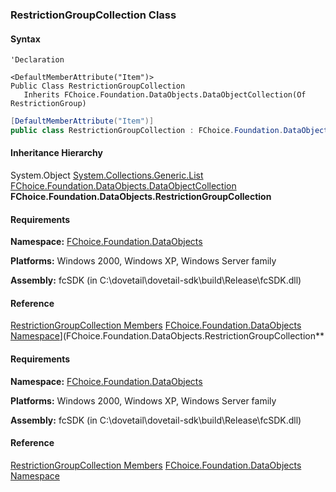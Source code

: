 ### RestrictionGroupCollection Class

#### Syntax

```vbnet
'Declaration

<DefaultMemberAttribute("Item")>
Public Class RestrictionGroupCollection
   Inherits FChoice.Foundation.DataObjects.DataObjectCollection(Of RestrictionGroup)
```

```csharp
[DefaultMemberAttribute("Item")]
public class RestrictionGroupCollection : FChoice.Foundation.DataObjects.DataObjectCollection<RestrictionGroup>
```

#### Inheritance Hierarchy

System.Object
[System.Collections.Generic.List<T>](#)
[FChoice.Foundation.DataObjects.DataObjectCollection<T>](fcSDK~FChoice.Foundation.DataObjects.DataObjectCollection`1.md)
**FChoice.Foundation.DataObjects.RestrictionGroupCollection**

#### Requirements

**Namespace:** [FChoice.Foundation.DataObjects](fcSDK~FChoice.Foundation.DataObjects_namespace.md)

**Platforms:** Windows 2000, Windows XP, Windows Server family

**Assembly:** fcSDK (in C:\\dovetail\\dovetail-sdk\\build\\Release\\fcSDK.dll)

#### Reference

[RestrictionGroupCollection Members](fcSDK~FChoice.Foundation.DataObjects.RestrictionGroupCollection_members.md)
[FChoice.Foundation.DataObjects Namespace](fcSDK~FChoice.Foundation.DataObjects_namespace.md)](FChoice.Foundation.DataObjects.RestrictionGroupCollection**

#### Requirements

**Namespace:** [FChoice.Foundation.DataObjects](fcSDK~FChoice.Foundation.DataObjects_namespace.md)

**Platforms:** Windows 2000, Windows XP, Windows Server family

**Assembly:** fcSDK (in C:\\dovetail\\dovetail-sdk\\build\\Release\\fcSDK.dll)

#### Reference

[RestrictionGroupCollection Members](fcSDK~FChoice.Foundation.DataObjects.RestrictionGroupCollection_members.md)
[FChoice.Foundation.DataObjects Namespace](fcSDK~FChoice.Foundation.DataObjects_namespace.md)
